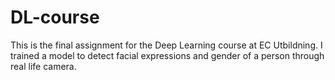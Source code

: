 # DL-course
This is the final assignment for the Deep Learning course at EC Utbildning. I trained a model to detect facial expressions and gender of a person through real life camera.

